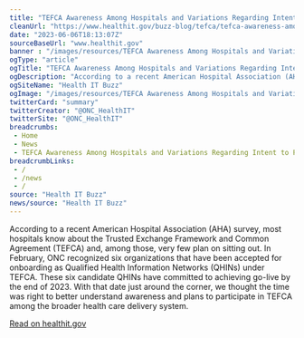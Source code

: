 ```yaml
--- 
title: "TEFCA Awareness Among Hospitals and Variations Regarding Intent to Participate - Health IT Buzz"
cleanUrl: "https://www.healthit.gov/buzz-blog/tefca/tefca-awareness-among-hospitals-and-variations-regarding-intent-to-participate"
date: "2023-06-06T18:13:07Z"
sourceBaseUrl: "www.healthit.gov"
banner : "/images/resources/TEFCA Awareness Among Hospitals and Variations Regarding Intent to Participate  Health IT Buzz.png"
ogType: "article"
ogTitle: "TEFCA Awareness Among Hospitals and Variations Regarding Intent to Participate - Health IT Buzz"
ogDescription: "According to a recent American Hospital Association (AHA) survey, most hospitals know about the Trusted Exchange Framework and Common Agreement (TEFCA) and, among those, very few plan on sitting out. In February, ONC recognized six organizations that have been accepted for onboarding as Qualified Health Information Networks (QHINs) under TEFCA. These six candidate QHINs have committed to achieving go-live by the end of 2023. With that date just around the corner, we thought the time was right to better understand awareness and plans to participate in TEFCA among the broader health care delivery system."
ogSiteName: "Health IT Buzz"
ogImage: "/images/resources/TEFCA Awareness Among Hospitals and Variations Regarding Intent to Participate  Health IT Buzz.png"
twitterCard: "summary"
twitterCreator: "@ONC_HealthIT"
twitterSite: "@ONC_HealthIT"
breadcrumbs:
 - Home
 - News
 - TEFCA Awareness Among Hospitals and Variations Regarding Intent to Participate   Health IT Buzz
breadcrumbLinks:
 - / 
 - /news
 - / 
source: "Health IT Buzz"
news/source: "Health IT Buzz"
---
```

According to a recent American Hospital Association (AHA) survey, most hospitals know about the Trusted Exchange Framework and Common Agreement (TEFCA) and, among those, very few plan on sitting out. In February, ONC recognized six organizations that have been accepted for onboarding as Qualified Health Information Networks (QHINs) under TEFCA. These six candidate QHINs have committed to achieving go-live by the end of 2023. With that date just around the corner, we thought the time was right to better understand awareness and plans to participate in TEFCA among the broader health care delivery system.  
  
[Read on healthit.gov](https://www.healthit.gov/buzz-blog/tefca/tefca-awareness-among-hospitals-and-variations-regarding-intent-to-participate)
